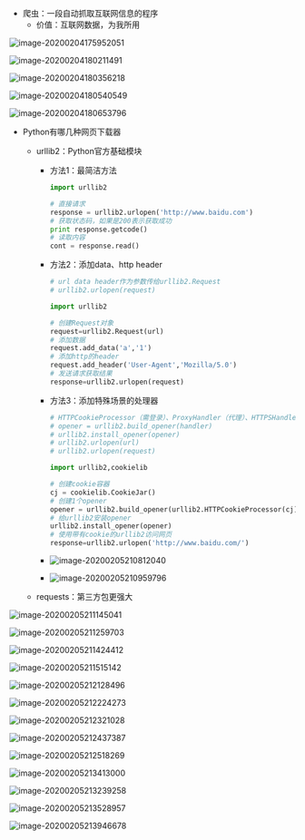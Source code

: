 * 爬虫：一段自动抓取互联网信息的程序
  * 价值：互联网数据，为我所用

![image-20200204175952051](/Users/dingyuanjie/Documents/study/github/woodyprogram/img/image-20200204175952051.png)

![image-20200204180211491](/Users/dingyuanjie/Documents/study/github/woodyprogram/img/image-20200204180211491.png)

![image-20200204180356218](/Users/dingyuanjie/Documents/study/github/woodyprogram/img/image-20200204180356218.png)

![image-20200204180540549](/Users/dingyuanjie/Documents/study/github/woodyprogram/img/image-20200204180540549.png)

![image-20200204180653796](/Users/dingyuanjie/Documents/study/github/woodyprogram/img/image-20200204180653796.png)

* Python有哪几种网页下载器

  * urllib2：Python官方基础模块

    * 方法1：最简洁方法

      ```python
      import urllib2
      
      # 直接请求
      response = urllib2.urlopen('http://www.baidu.com')
      # 获取状态码，如果是200表示获取成功
      print response.getcode()
      # 读取内容
      cont = response.read()
      ```

    * 方法2：添加data、http header

      ```python
      # url data header作为参数传给urllib2.Request
      # urllib2.urlopen(request)
      ```

      ```python
      import urllib2
      
      # 创建Request对象
      request=urllib2.Request(url)
      # 添加数据
      request.add_data('a','1')
      # 添加http的header
      request.add_header('User-Agent','Mozilla/5.0')
      # 发送请求获取结果
      response=urllib2.urlopen(request)
      ```

    * 方法3：添加特殊场景的处理器

      ```python
      # HTTPCookieProcessor（需登录）、ProxyHandler（代理）、HTTPSHandler（HTTPS）、HTTPRedirectHandler 作为参数
      # opener = urllib2.build_opener(handler)
      # urllib2.install_opener(opener)
      # urllib2.urlopen(url)
      # urllib2.urlopen(request)
      ```

      ```python
      import urllib2,cookielib
      
      # 创建cookie容器
      cj = cookielib.CookieJar()
      # 创建1个opener
      opener = urllib2.build_opener(urllib2.HTTPCookieProcessor(cj))
      # 给urllib2安装opener
      urllib2.install_opener(opener)
      # 使用带有cookie的urllib2访问网页
      response=urllib2.urlopen('http://www.baidu.com/')
      ```

    * ![image-20200205210812040](/Users/dingyuanjie/Documents/study/github/woodyprogram/img/image-20200205210812040.png)

    * ![image-20200205210959796](/Users/dingyuanjie/Documents/study/github/woodyprogram/img/image-20200205210959796.png)

  * requests：第三方包更强大

![image-20200205211145041](/Users/dingyuanjie/Documents/study/github/woodyprogram/img/image-20200205211145041.png)

![image-20200205211259703](/Users/dingyuanjie/Documents/study/github/woodyprogram/img/image-20200205211259703.png)

![image-20200205211424412](/Users/dingyuanjie/Documents/study/github/woodyprogram/img/image-20200205211424412.png)

![image-20200205211515142](/Users/dingyuanjie/Documents/study/github/woodyprogram/img/image-20200205211515142.png)

![image-20200205212128496](/Users/dingyuanjie/Documents/study/github/woodyprogram/img/image-20200205212128496.png)

![image-20200205212224273](/Users/dingyuanjie/Documents/study/github/woodyprogram/img/image-20200205212224273.png)

![image-20200205212321028](/Users/dingyuanjie/Documents/study/github/woodyprogram/img/image-20200205212321028.png)

![image-20200205212437387](/Users/dingyuanjie/Documents/study/github/woodyprogram/img/image-20200205212437387.png)

![image-20200205212518269](/Users/dingyuanjie/Documents/study/github/woodyprogram/img/image-20200205212518269.png)

![image-20200205213413000](/Users/dingyuanjie/Documents/study/github/woodyprogram/img/image-20200205213413000.png)

![image-20200205213239258](/Users/dingyuanjie/Documents/study/github/woodyprogram/img/image-20200205213239258.png)

![image-20200205213528957](/Users/dingyuanjie/Documents/study/github/woodyprogram/img/image-20200205213528957.png)

![image-20200205213946678](/Users/dingyuanjie/Documents/study/github/woodyprogram/img/image-20200205213946678.png)

